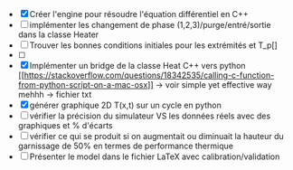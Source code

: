 - [x] Créer l'engine pour résoudre l'équation différentiel en C++
- [ ] implémenter les changement de phase (1,2,3)/purge/entré/sortie dans la classe Heater
- [ ] Trouver les bonnes conditions initiales pour les extrémités et T_p[]
- [ ] 
- [x] Implémenter un bridge de la classe Heat C++ vers python [[https://stackoverflow.com/questions/18342535/calling-c-function-from-python-script-on-a-mac-osx]] -> voir simple yet effective way mehhh -> fichier txt
- [x] générer graphique 2D T(x,t) sur un cycle en python
- [ ] vérifier la précision du simulateur VS les données réels avec des graphiques et % d'écarts
- [ ] vérifier ce qui se produit si on augmentait ou diminuait la hauteur du garnissage de 50% en termes de performance thermique
- [ ] Présenter le model dans le fichier LaTeX avec calibration/validation